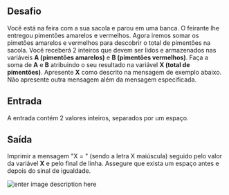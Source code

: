 
## Desafio

Você está na feira com a sua sacola e parou em uma banca. O feirante lhe entregou pimentões amarelos e vermelhos. Agora iremos somar os pimetões amarelos e vermelhos para descobrir o total de pimentões na sacola. Você receberá 2 inteiros que devem ser lidos e armazenados nas variáveis  **A (pimentões amarelos)** e  **B (pimentões vermelhos)**. Faça a soma de  **A**  e  **B**  atribuindo o seu resultado na variável  **X (total de pimentões)**. Apresente **X** como descrito na mensagem de exemplo abaixo. Não apresente outra mensagem além da mensagem especificada.

## Entrada

A entrada contém 2 valores inteiros, separados por um espaço.

## Saída

Imprimir a mensagem "X = " (sendo a letra X maiúscula) seguido pelo valor da variável  **X** e pelo final de linha. Assegure que exista um espaço antes e depois do sinal de igualdade.

![enter image description here](https://res.cloudinary.com/dloadb2bx/image/upload/v1624807443/saida_iykayo.png)
